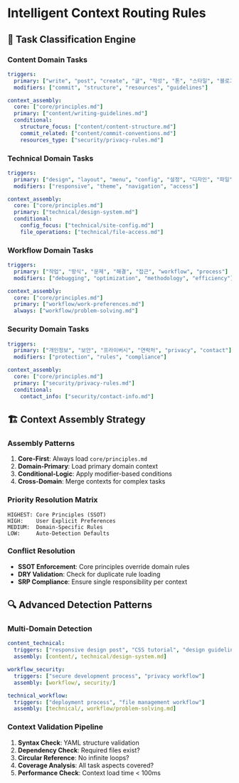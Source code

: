 # Intelligent Context Routing Rules

## 🎯 Task Classification Engine

### Content Domain Tasks
```yaml
triggers:
  primary: ["write", "post", "create", "글", "작성", "톤", "스타일", "블로그"]
  modifiers: ["commit", "structure", "resources", "guidelines"]

context_assembly:
  core: ["core/principles.md"]
  primary: ["content/writing-guidelines.md"]
  conditional:
    structure_focus: ["content/content-structure.md"]
    commit_related: ["content/commit-conventions.md"] 
    resources_type: ["security/privacy-rules.md"]
```

### Technical Domain Tasks
```yaml
triggers:
  primary: ["design", "layout", "menu", "config", "설정", "디자인", "파일"]
  modifiers: ["responsive", "theme", "navigation", "access"]

context_assembly:
  core: ["core/principles.md"]
  primary: ["technical/design-system.md"]
  conditional:
    config_focus: ["technical/site-config.md"]
    file_operations: ["technical/file-access.md"]
```

### Workflow Domain Tasks  
```yaml
triggers:
  primary: ["작업", "방식", "문제", "해결", "접근", "workflow", "process"]
  modifiers: ["debugging", "optimization", "methodology", "efficiency"]

context_assembly:
  core: ["core/principles.md"]
  primary: ["workflow/work-preferences.md"]
  always: ["workflow/problem-solving.md"]
```

### Security Domain Tasks
```yaml
triggers:
  primary: ["개인정보", "보안", "프라이버시", "연락처", "privacy", "contact"]
  modifiers: ["protection", "rules", "compliance"]

context_assembly:
  core: ["core/principles.md"]
  primary: ["security/privacy-rules.md"]
  conditional:
    contact_info: ["security/contact-info.md"]
```

## 🏗️ Context Assembly Strategy

### Assembly Patterns
1. **Core-First**: Always load `core/principles.md`
2. **Domain-Primary**: Load primary domain context
3. **Conditional-Logic**: Apply modifier-based conditions
4. **Cross-Domain**: Merge contexts for complex tasks

### Priority Resolution Matrix
```
HIGHEST: Core Principles (SSOT)
HIGH:    User Explicit Preferences  
MEDIUM:  Domain-Specific Rules
LOW:     Auto-Detection Defaults
```

### Conflict Resolution
- **SSOT Enforcement**: Core principles override domain rules
- **DRY Validation**: Check for duplicate rule loading
- **SRP Compliance**: Ensure single responsibility per context

## 🔍 Advanced Detection Patterns

### Multi-Domain Detection
```yaml
content_technical:
  triggers: ["responsive design post", "CSS tutorial", "design guidelines"]
  assembly: [content/, technical/design-system.md]

workflow_security:
  triggers: ["secure development process", "privacy workflow"]
  assembly: [workflow/, security/]

technical_workflow:
  triggers: ["deployment process", "file management workflow"]
  assembly: [technical/, workflow/problem-solving.md]
```

### Context Validation Pipeline
1. **Syntax Check**: YAML structure validation
2. **Dependency Check**: Required files exist?
3. **Circular Reference**: No infinite loops?
4. **Coverage Analysis**: All task aspects covered?
5. **Performance Check**: Context load time < 100ms